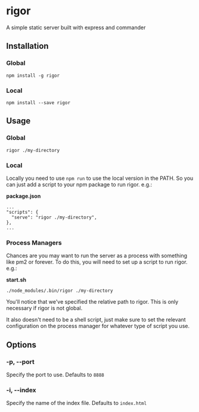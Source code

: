 # rigor
A simple static server built with express and commander

## Installation
### Global
`npm install -g rigor`

### Local
`npm install --save rigor`

## Usage
### Global
`rigor ./my-directory`

### Local
Locally you need to use `npm run` to use the local version in the PATH. So you can just add
a script to your npm package to run rigor. e.g.:

__package.json__
```
...
"scripts": {
  "serve": "rigor ./my-directory",
},
...
```

### Process Managers
Chances are you may want to run the server as a process with something like pm2 or forever.
To do this, you will need to set up a script to run rigor. e.g.:

__start.sh__
```
./node_modules/.bin/rigor ./my-directory
```

You'll notice that we've specified the relative path to rigor. This is only necessary if rigor is
not global.

It also doesn't need to be a shell script, just make sure to set the relevant configuration on the
process manager for whatever type of script you use.

## Options
### -p, --port
Specify the port to use. Defaults to `8888`

### -i, --index
Specify the name of the index file. Defaults to `index.html`

